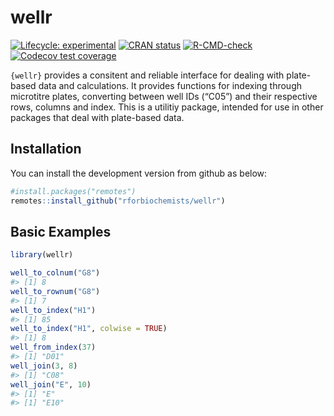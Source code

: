 
<!-- README.md is generated from README.Rmd. Please edit that file -->

# wellr

<!-- badges: start -->

[![Lifecycle:
experimental](https://img.shields.io/badge/lifecycle-experimental-orange.svg)](https://lifecycle.r-lib.org/articles/stages.html#experimental)
[![CRAN
status](https://www.r-pkg.org/badges/version/wellr)](https://CRAN.R-project.org/package=wellr)
[![R-CMD-check](https://github.com/rforbiochemists/wellr/workflows/R-CMD-check/badge.svg)](https://github.com/rforbiochemists/wellr/actions)
[![Codecov test
coverage](https://codecov.io/gh/rforbiochemists/wellr/branch/master/graph/badge.svg)](https://app.codecov.io/gh/rforbiochemists/wellr?branch=master)
<!-- badges: end -->

`{wellr}` provides a consitent and reliable interface for dealing with
plate-based data and calculations. It provides functions for indexing
through microtitre plates, converting between well IDs (“C05”) and their
respective rows, columns and index. This is a utilitiy package, intended
for use in other packages that deal with plate-based data.

## Installation

<!-- You can install the released version of wellr from [CRAN](https://CRAN.R-project.org) with: -->

You can install the development version from github as below:

``` r
#install.packages("remotes")
remotes::install_github("rforbiochemists/wellr")
```

## Basic Examples

``` r
library(wellr)

well_to_colnum("G8")
#> [1] 8
well_to_rownum("G8")
#> [1] 7
well_to_index("H1")
#> [1] 85
well_to_index("H1", colwise = TRUE)
#> [1] 8
well_from_index(37)
#> [1] "D01"
well_join(3, 8)
#> [1] "C08"
well_join("E", 10)
#> [1] "E"
#> [1] "E10"
```
